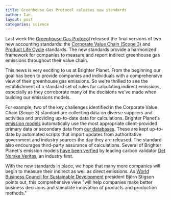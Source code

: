 ```yaml
---
title: Greenhouse Gas Protocol releases new standards
author: Ian
layout: post
categories: science
---
```


Last week the [Greenhouse Gas Protocol](http://ghgprotocol.org) released the final versions of two new accounting standards: the [Corporate Value Chain (Scope 3)](http://www.ghgprotocol.org/corporate-value-chain-standard) and [Product Life Cycle](http://http://www.ghgprotocol.org/standards/product-standard) standards. The new standards provide a harmonized framework for companies to measure and report indirect greenhouse gas emissions throughout their value chain.

This news is very exciting to us at Brighter Planet. From the beginning our goal has been to provide companies and individuals with a comprehensive view of their greenhouse gas emissions. So we're thrilled to see the establishment of a standard set of rules for calculating indirect emissions, especially as they corroborate many of the decisions we've made when building our emissions models.

<!-- more start -->

For example, two of the key challenges identified in the Corporate Value Chain (Scope 3) standard are collecting data on diverse suppliers and activities and providing up-to-date data for calculations. Brighter Planet's [emission models](http://carbon.brighterplanet.com/models) automatically use the most appropriate client-provided primary data or secondary data from [our databases](http://data.brighterplanet.com/). These are kept up-to-date by automated scripts that import updates from authoritative government and industry sources the day they are released. The standard also encourages third-party assurance of calculations. Several of Brighter Planet's emission models [have been verfied](http://brighterplanet.com/certified) by leading carbon validator [Det Norske Veritas](http://www.dnv.com/), an industry first.

With the new standards in place, we hope that many more companies will begin to measure their indirect as well as direct emissions. As [World Business Council for Sustainable Development](http://www.wbcsd.org/) president Björn Stigson points out, this comprehensive view "will help companies make better business decisions and stimulate innovation of products and production methods."

<!-- more end -->
